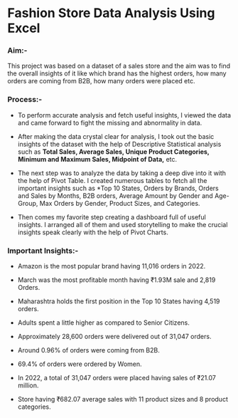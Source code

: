 # Fashion Store Data Analysis Using Excel
### Aim:-

This project was based on a dataset of a sales store and the aim was to find the overall insights of it like which brand has the highest orders, how many orders are coming from B2B, how many orders were placed etc.

### Process:-

* To perform accurate analysis and fetch useful insights, I viewed the data and came forward to fight the missing and abnormality in data.

* After making the data crystal clear for analysis, I took out the basic insights of the dataset with the help of Descriptive Statistical analysis such as **Total Sales, Average Sales, Unique Product Categories, Minimum and Maximum Sales, Midpoint of Data,** etc.

* The next step was to analyze the data by taking a deep dive into it with the help of Pivot Table. I created numerous tables to fetch all the important insights such as *Top 10 States, Orders by Brands, Orders and Sales by Months, B2B orders, Average Amount by Gender and Age-Group, Max Orders by Gender, Product Sizes, and Categories.

* Then comes my favorite step creating a dashboard full of useful insights. I arranged all of them and used storytelling to make the crucial insights speak clearly with the help of Pivot Charts.

### Important Insights:-

* Amazon is the most popular brand having 11,016 orders in 2022.

* March was the most profitable month having ₹1.93M sale and 2,819 Orders.

* Maharashtra holds the first position in the Top 10 States having 4,519 orders.

* Adults spent a little higher as compared to Senior Citizens.

* Approximately 28,600 orders were delivered out of 31,047 orders.

* Around 0.96% of orders were coming from B2B.

* 69.4% of orders were ordered by Women.

* In 2022, a total of 31,047 orders were placed having sales of ₹21.07 million.

* Store having ₹682.07 average sales with 11 product sizes and 8 product categories.


